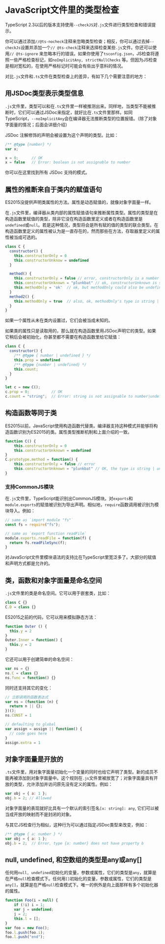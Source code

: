 # JavaScript文件里的类型检查

TypeScript 2.3以后的版本支持使用`--checkJS`对`.js`文件进行类型检查和错误提示。

你可以通过添加`//@ts-nocheck`注释来忽略类型检查；相反，你可以通过去掉`--checkJs`设置并添加一个`// @ts-check`注释来选择检查某些`.js`文件。你还可以使用`// @ts-ignore` 来忽略本行的错误。如果你使用了`tsconfig.json`，JS检查将遵照一些严格检查标记，如`noImplicitAny, strictNullChecks` 等。但因为JS检查是相对宽松的，在使用严格标记时可能会有些出乎意料的情况。

对比`.js`文件和`.ts`文件在类型检查上的差异，有如下几个需要注意的地方：

## 用JSDoc类型表示类型信息

`.js`文件里，类型可以和在`.ts`文件里一样被推测出来。同样地，当类型不能被推断时，它们可以通过JSDoc来指定，就好比在`.ts`文件里那样。如同TypeScript，`--noImplicitAny`会在编译器无法推断类型的位置报错。（除了对象字面量的情况；后面会详细介绍）

JSDoc 注解修饰的声明会被设置为这个声明的类型。比如：

```js
/** @type {number} */
var x;

x = 0;      // OK
x = false   // Error: boolean is not assignable to number
```

你可以在这里找到所有 JSDoc 支持的模式。

## 属性的推断来自于类内的赋值语句

ES2015没提供声明类属性的方法。属性是动态赋值的，就像对象字面量一样。

在`.js`文件里，编译器从类内部的属性赋值语句来推断属性类型。属性的类型是在构造函数里赋值的类型，除非它没在构造函数里定义或者在构造函数里是`undefined`或`null`。若是这种情况，类型将会是所有赋的值的类型的联合类型。在构造函数里定义的属性被认为是一直存在的，然而那些在方法，存取器里定义的属性被当成可选的。

```js
class C {
  constructor() {
    this.constructorOnly = 0
    this.constructorUnknow = undefined
  }

  method() {
    this.constructorOnly = false // error, constructorOnly is a number
    this.constructorUnknown = "plunkbat" // ok, constructorUnknown is string | undefined
    this.methodOnly = 'ok'  // ok, but methodOnly could also be undefined
  }
  method2() {
    this.methodOnly = true  // also, ok, methodOnly's type is string | boolean | undefined
  }
}
```

如果一个属性从未在类内设置过，它们会被当成未知的。

如果类的属性只是读取用的，那么就在构造函数里用JSDoc声明它的类型。如果它稍后会被初始化，你甚至都不需要在构造函数里给它赋值：

```js
class C {
  constructor() {
    /** @type { number | undefined } */
    this.prop = undefined
    /** @type {number | undefined} */
    this.count;
  }
}

let c = new C();
c.prop = 0;          // OK
c.count = "string";  // Error: string is not assignable to number|undefined
```

## 构造函数等同于类

ES2015以前，JavaScript使用构造函数代替类。编译器支持这种模式并能够将构造函数识别为ES2015的类。属性类型推断机制和上面介绍的一致。

```js
function C() {
    this.constructorOnly = 0
    this.constructorUnknown = undefined
}
C.prototype.method = function() {
    this.constructorOnly = false // error
    this.constructorUnknown = "plunkbat" // OK, the type is string | undefined
}
```

### 支持CommonJS模块

在`.js`文件里，TypeScript能识别出CommonJS模块。对`exports`和`module.exports`的赋值被识别为导出声明。相似地，`require`函数调用被识别为模块导入。例如：

```js
// same as `import module "fs"`
const fs = require("fs");

// same as `export function readFile`
module.exports.readFile = function(f) {
  return fs.readFileSync(f);
}
```

对JavaScript文件里模块语法的支持比在TypeScript里宽泛多了。大部分的赋值和声明方式都是允许的。

## 类，函数和对象字面量是命名空间

`.js`文件里的类是命名空间。它可以用于嵌套类，比如：

```js
class C {}
C.D = class {}
```

ES2015之前的代码，它可以用来模拟静态方法：

```js
function Outer () {
  this.y = 2
}
Outer.Inner = function() {
  this.y = 2
}
```

它还可以用于创建简单的命名空间：

```js
var ns = {}
ns.C = class {}
ns.func = function() {}
```

同时还支持其它的变化：

```js
// 立即调用的函数表达式
var ns = (function (n) {
  return n || {};
})();
ns.CONST = 1

// defaulting to global
var assign = assign || function() {
  // code goes here
}
assign.extra = 1
```

## 对象字面量是开放的

`.ts`文件里，用对象字面量初始化一个变量的同时也给它声明了类型。新的成员不能再被添加到对象字面量中。这个规则在`.js`文件里被放宽了；对象字面量具有开放的类型，允许添加并访问原先没有定义的属性。例如：

```js
var obj = { a: 1 };
obj.b = 2; // Allowed
```

对象字面量的表现就好比具有一个默认的索引签名`[x: string]: any`, 它们可以被当成开放的映射而不是封闭的对象。

与其它JS检查行为相似，这种行为可以通过指定JSDoc类型来改变，例如：

```js
/** @type { a: number } */
var obj = { a: 1 };
obj.b = 2;  // Error, type {a: number} does not have property b
```

## null, undefined, 和空数组的类型是any或any[]

任何用`null, undefined`初始化的变量，参数或属性，它们的类型是`any`，就算是在严格`null`检查模式下。任何用`[]`初始化的变量，参数或属性，它们的类型是`any[]`，就算是在严格`null`检查模式下。唯一的例外是向上面那样有多个初始化器的属性。

```js
function Foo(i = null) {
    if (!i) i = 1;
    var j = undefined;
    j = 2;
    this.l = [];
}
var foo = new Foo();
foo.l.push(foo.i);
foo.l.push("end");
```

